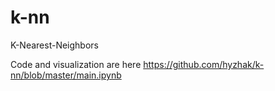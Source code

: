 # k-nn
K-Nearest-Neighbors

Code and visualization are here <https://github.com/hyzhak/k-nn/blob/master/main.ipynb>
